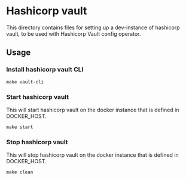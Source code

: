 # Hashicorp vault
This directory contains files for setting up a dev-instance of hashicorp vault, to be used with
Hashicorp Vault config operator.

## Usage

### Install hashicorp vault CLI

```
make vault-cli
```

### Start hashicorp vault

This will start hashicorp vault on the docker instance that is defined in DOCKER_HOST.

```
make start
```

### Stop hashicorp vault

This will stop hashicorp vault on the docker instance that is defined in DOCKER_HOST.

```
make clean
```
